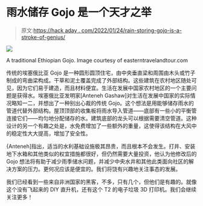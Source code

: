 # 雨水储存 Gojo 是一个天才之举

> 原文:[https://hack aday . com/2022/01/24/rain-storing-gojo-is-a-stroke-of-genius/](https://hackaday.com/2022/01/24/rainwater-storing-gojo-is-a-stroke-of-genius/)

[![](../Images/bab71cccbb3f965b7b2d9d606ef3ac66.png)](https://hackaday.com/wp-content/uploads/2022/01/Gurage-Cultural-Tour-in-Ethiopia.png)

A traditional Ethiopian Gojo. Image courtesy of easterntravelandtour.com

传统的埃塞俄比亚 Gojo 是一种圆形圆顶住宅，由中央垂直梁和周围由木头或竹子制成的弯曲梁构成。干草和泥土覆盖完成了外部结构。这些建筑在农村地区随处可见，因为它们易于建造，而且材料便宜。生活在发展中国家农村地区的一个主要问题是获得水。埃塞俄比亚发明家[Anteneh Gashaw]对生活在发展中国家的实际情况略知一二，并想出了一种别出心裁的传统 Gojo。这个想法是用能够储存雨水的管道代替外部结构。屋顶顶部的收集板将雨水导入管道——底部有一些小的平衡管连接它们——均匀地分配储存的水。建筑底部的龙头可以根据需要清空管道。这种设计的另一个有趣之处是，水免费增加了一些额外的重量，这使得该结构在大风中的稳定性大大提高，增加了安全性。

{Anteneh]指出，适当的水利基础设施极其昂贵，而且根本不会发生。打井、安装地下水箱和其他类似的权宜措施都很好，但仍然需要大量投资，他认为他修改后的 Gojo 想法将有助于减少雨季储水问题，并减少中央水井和其他此类面向社区的解决方案的压力。更何况应该是便宜的。我们将饶有兴趣地关注事态的发展。

我们已经看到一些来自非洲国家的黑客，不多，只有几个，但他们是有趣的。就像这个没有飞起来的 DIY 直升机，还有这个 T2 的电子垃圾 3D 打印机。我们会继续关注更多！